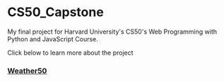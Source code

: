 # CS50_Capstone
My final project for Harvard University's CS50's Web Programming with Python and JavaScript Course.

Click below to learn more about the project
### [Weather50](https://github.com/andresgarbarz/CS50_Capstone/blob/main/finalproject/README.md)
